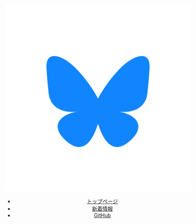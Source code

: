 ﻿<header>
  <a href="https://bsky.app/profile/{{ site.did }}"><img src="/assets/bsky.svg" class="logo" /></a>
  <nav>
    <ul>
      <li><a href="/">トップページ</a></li>
      <li><a href="/posts/">新着情報</a></li>
      <li><a href="https://github.com/morpho-social">GitHub</a></li>
    </ul>
  </nav>
</header>
